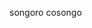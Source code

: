 songoro cosongo

<!---
pablo4lzate/pablo4lzate is a ✨ special ✨ repository because its `README.md` (this file) appears on your GitHub profile.
You can click the Preview link to take a look at your changes.
--->
